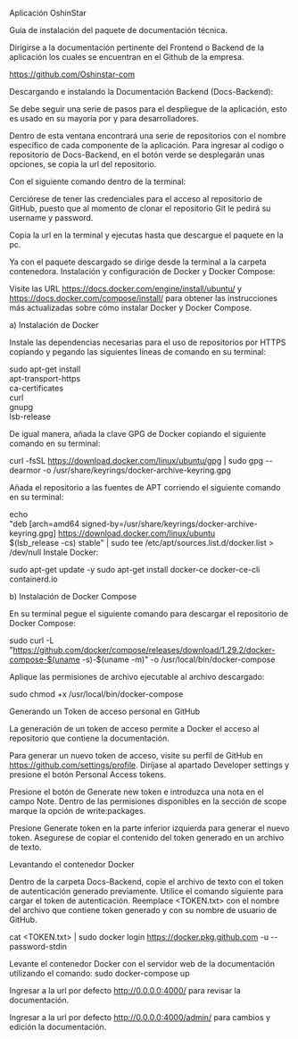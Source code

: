 Aplicación OshinStar

Guía de instalación del paquete de documentación técnica.

Dirigirse a la documentación pertinente del Frontend o Backend de la aplicación los cuales se encuentran en el Github de la empresa. 

https://github.com/Oshinstar-com


Descargando e instalando la Documentación Backend (Docs-Backend):

Se debe seguir una serie de pasos para el despliegue de la aplicación, esto es usado en su mayoría por y para desarrolladores.


















Dentro de esta ventana encontrará una serie de repositorios con el nombre específico de cada componente de la aplicación.
Para ingresar al codigo o repositorio de Docs-Backend, en el botón verde se desplegarán unas opciones, se copia la url del repositorio. 


Con el siguiente comando dentro de la terminal:




Cerciórese de tener las credenciales para el acceso al repositorio de GitHub, puesto que al momento de clonar el repositorio Git le pedirá su username y password. 

Copia la url en la terminal y ejecutas hasta que descargue el paquete en la pc.






















Ya con el paquete descargado se dirige desde la terminal a la carpeta contenedora.
Instalación y configuración de Docker y Docker Compose:

Visite las URL https://docs.docker.com/engine/install/ubuntu/ y https://docs.docker.com/compose/install/ para obtener las instrucciones más actualizadas sobre cómo instalar Docker y Docker Compose.   

a) Instalación de Docker

Instale las dependencias necesarias para el uso de repositorios por HTTPS copiando y pegando las siguientes líneas de comando en su terminal:

 sudo apt-get install \
    apt-transport-https \
    ca-certificates \
    curl \
    gnupg \
    lsb-release

De igual manera, añada la clave GPG de Docker copiando el siguiente comando en su terminal:  

 curl -fsSL https://download.docker.com/linux/ubuntu/gpg | sudo gpg --dearmor -o /usr/share/keyrings/docker-archive-keyring.gpg

Añada el repositorio a las fuentes de APT corriendo el siguiente comando en su terminal:

echo \
  "deb [arch=amd64 signed-by=/usr/share/keyrings/docker-archive-keyring.gpg] https://download.docker.com/linux/ubuntu \
  $(lsb_release -cs) stable" | sudo tee /etc/apt/sources.list.d/docker.list > /dev/null
Instale Docker:

sudo apt-get update -y
sudo apt-get install docker-ce docker-ce-cli containerd.io

b) Instalación de Docker Compose

En su terminal pegue el siguiente comando para descargar el repositorio de Docker Compose:

sudo curl -L "https://github.com/docker/compose/releases/download/1.29.2/docker-compose-$(uname -s)-$(uname -m)" -o /usr/local/bin/docker-compose

Aplique las permisiones de archivo ejecutable al archivo descargado:

sudo chmod +x /usr/local/bin/docker-compose



Generando un Token de acceso personal en GitHub

La generación de un token de acceso permite a Docker el acceso al repositorio que contiene la documentación. 

Para generar un nuevo token de acceso, visite su perfil de GitHub en   https://github.com/settings/profile. Diríjase al apartado Developer settings y presione el botón Personal Access tokens.



Presione el botón de Generate new token e introduzca una nota en el campo Note. Dentro de las permisiones disponibles en la sección de scope marque la opción de write:packages. 



Presione Generate token en la parte inferior izquierda para generar el nuevo token. Asegurese de copiar el contenido del token generado en un archivo de texto. 

Levantando el contenedor Docker

Dentro de la carpeta Docs-Backend, copie el archivo de texto con el token de autenticación generado previamente.
Utilice el comando siguiente para cargar el token de autenticación. Reemplace <TOKEN.txt> con el nombre del archivo que contiene token generado y <USERNAME> con su nombre de usuario de GitHub.

cat <TOKEN.txt> | sudo docker login https://docker.pkg.github.com -u <USERNAME> --password-stdin

Levante el contenedor Docker con el servidor web de la documentación utilizando el comando:
sudo docker-compose up











Ingresar a la url por defecto http://0.0.0.0:4000/ para revisar la documentación.

Ingresar a la url por defecto http://0.0.0.0:4000/admin/ para cambios y edición la documentación.


